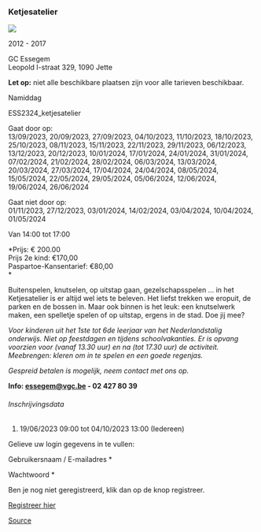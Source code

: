 ### Ketjesatelier

![](https://s3-eu-west-1.amazonaws.com/os-kwdo/prod/vgc/images/activity/648cd7996bccf_KetjesAtelier1.jpg)

2012 - 2017

GC Essegem  
Leopold I-straat 329, 1090 Jette

**Let op:** niet alle beschikbare plaatsen zijn voor alle tarieven beschikbaar.

Namiddag

ESS2324_ketjesatelier

Gaat door op:  
13/09/2023, 20/09/2023, 27/09/2023, 04/10/2023, 11/10/2023, 18/10/2023, 25/10/2023, 08/11/2023, 15/11/2023, 22/11/2023, 29/11/2023, 06/12/2023, 13/12/2023, 20/12/2023, 10/01/2024, 17/01/2024, 24/01/2024, 31/01/2024, 07/02/2024, 21/02/2024, 28/02/2024, 06/03/2024, 13/03/2024, 20/03/2024, 27/03/2024, 17/04/2024, 24/04/2024, 08/05/2024, 15/05/2024, 22/05/2024, 29/05/2024, 05/06/2024, 12/06/2024, 19/06/2024, 26/06/2024

Gaat niet door op:  
01/11/2023, 27/12/2023, 03/01/2024, 14/02/2024, 03/04/2024, 10/04/2024, 01/05/2024

Van 14:00 tot 17:00

*Prijs: € 200.00  
Prijs 2e kind: €170,00  
Paspartoe-Kansentarief: €80,00  
*

Buitenspelen, knutselen, op uitstap gaan, gezelschapsspelen … in het Ketjesatelier is er altijd wel iets te beleven. Het liefst trekken we eropuit, de parken en de bossen in. Maar ook binnen is het leuk: een knutselwerk maken, een spelletje spelen of op uitstap, ergens in de stad. Doe jij mee?  

*Voor kinderen uit het 1ste tot 6de leerjaar van het Nederlandstalig onderwijs. Niet op feestdagen en tijdens schoolvakanties. Er is opvang voorzien voor (vanaf 13.30 uur) en na (tot 17.30 uur) de activiteit. Meebrengen: kleren om in te spelen en een goede regenjas.*  
  
*Gespreid betalen is mogelijk, neem contact met ons op.*  
  
**Info: [essegem@vgc.be](http://mailto:essegem@vgc.be/) \- 02 427 80 39**  

###### Inschrijvingsdata

1.  19/06/2023 09:00 tot 04/10/2023 13:00 (Iedereen)

Gelieve uw login gegevens in te vullen:

Gebruikersnaam / E-mailadres * 

Wachtwoord * 

  

Ben je nog niet geregistreerd, klik dan op de knop registreer.

[Registreer hier](/registration)

[Source](https://tickets.vgc.be/activity/subscribe/ESS2324_ketjesatelier)